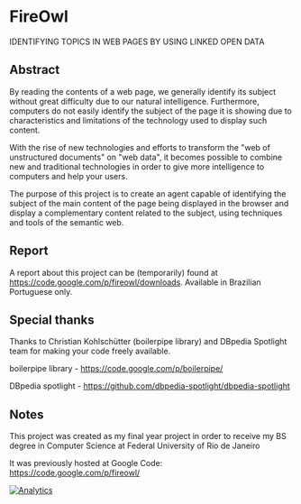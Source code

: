 # FireOwl

IDENTIFYING TOPICS IN WEB PAGES BY USING LINKED OPEN DATA 

## Abstract
By reading the contents of a web page, we generally identify its subject without great difficulty due to our natural intelligence. Furthermore, computers do not easily identify the subject of the page it is showing due to characteristics and limitations of the technology used to display such content.

With the rise of new technologies and efforts to transform the "web of unstructured documents" on "web data", it becomes possible to combine new and traditional technologies in order to give more intelligence to computers and help your users.

The purpose of this project is to create an agent capable of identifying the subject of the main content of the page being displayed in the browser and display a complementary content related to the subject, using techniques and tools of the semantic web.

## Report
A report about this project can be (temporarily) found at https://code.google.com/p/fireowl/downloads.
Available in Brazilian Portuguese only.

## Special thanks
Thanks to Christian Kohlschütter (boilerpipe library) and DBpedia Spotlight team for making your code freely available.

boilerpipe library - https://code.google.com/p/boilerpipe/

DBpedia spotlight - https://github.com/dbpedia-spotlight/dbpedia-spotlight

## Notes
This project was created as my final year project in order to receive my BS degree in Computer Science at Federal University of Rio de Janeiro

It was previously hosted at Google Code: https://code.google.com/p/fireowl/

[![Analytics](https://ga-beacon.appspot.com/UA-39566348-2/felipeat/fireowl)](https://github.com/felipeat/fireowl)
